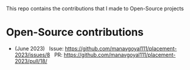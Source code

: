 This repo contains the contributions that I made to Open-Source projects

# Open-Source contributions

- (June 2023) &nbsp; Issue: https://github.com/manavgoyal111/placement-2023/issues/8 &nbsp; PR: https://github.com/manavgoyal111/placement-2023/pull/18/
